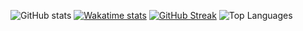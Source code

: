 ![GitHub stats](https://github-readme-stats.vercel.app/api?username=r3c4-d3v&include_all_commits=true&card_width=250&hide_rank=true&theme=transparent&hide_border=true)
[![Wakatime stats](https://github-readme-stats.vercel.app/api/wakatime?username=R3C4&theme=transparent&card_width=300&hide_border=true&number_format=short&langs_count=5)](https://github.com/r3c4-d3v/github-readme-stats)
[![GitHub Streak](https://streak-stats.demolab.com?user=r3c4-d3v&theme=transparent&hide_border=true&hide_longest_streak=false&card_width=287&hide_current_streak=true)](https://git.io/streak-stats)
![Top Languages](https://github-readme-stats.vercel.app/api/top-langs/?username=r3c4-d3v&theme=transparent&show_icons=true&langs_count=4&card_width=325&hide_border=true&layout=demo)
